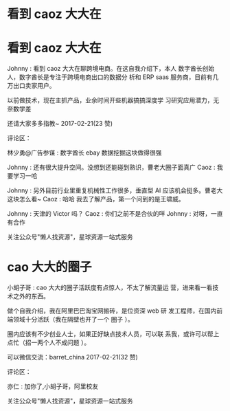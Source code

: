 # 看到 caoz 大大在

# 看到 caoz 大大在

Johnny : 看到 caoz 大大在聊跨境电商。在这自我介绍下，本人 数字酋长创始人，数字酋长是专注于跨境电商出口的数据分 析和 ERP saas 服务商，目前有几万出口卖家用户。

以前做技术，现在主抓产品，业余时间开些机器搞搞深度学 习研究应用潜力，无奈数学差

还请大家多多指教~ 2017-02-21(23 赞)

评论区：

林少勇@广告参谋 : 数字酋长 ebay 数据挖掘这块做得很强

Johnny : 还有很大提升空间。没想到还能碰到熟识，曹老大圈子面真广 Caoz : 我要学习一哈

Johnny : 另外目前行业里重复机械性工作很多，垂直型 AI 应该机会挺多。曹老大这块怎么看~ Caoz : 哈哈 我去了解产品，第一个问到的是王啸威。

Johnny : 天津的 Victor 吗？ Caoz : 你们之前不是合伙的咩 Johnny : 对呀，一直有合作

关注公众号"懒人找资源"，星球资源一站式服务

# cao 大大的圈子

小胡子哥 : cao 大大的圈子活跃度有点惊人，不太了解流量运 营，进来看一看技术之外的东西。

做个自我介绍，我在阿里巴巴淘宝网搬砖，是位资深 web 研 发工程师，在国内前端领域十分活跃（我在隔壁也开了一个 圈子 ）。

圈内应该有不少创业人士，如果正好缺点技术人员，可以联 系我，或许可以帮上点忙（招一两个人不成问题 ）。

可以微信交流：barret_china 2017-02-21(32 赞)

评论区：

亦仁 : 加你了,小胡子哥，阿里校友

关注公众号"懒人找资源"，星球资源一站式服务